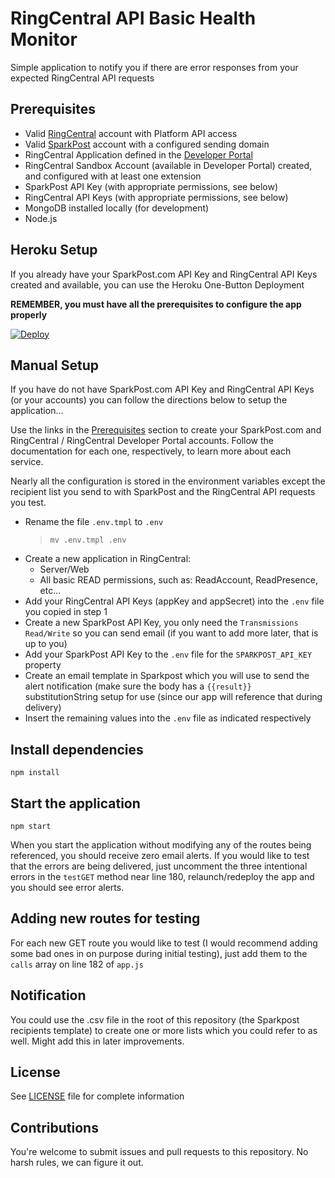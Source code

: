# RingCentral API Basic Health Monitor

Simple application to notify you if there are error responses from your expected RingCentral API requests

## Prerequisites

* Valid [RingCentral](https://ringcentral.com) account with Platform API access
* Valid [SparkPost](https://sparkpost.com) account with a configured sending domain
* RingCentral Application defined in the [Developer Portal](https://developer.ringcentral.com)
* RingCentral Sandbox Account (available in Developer Portal) created, and configured with at least one extension
* SparkPost API Key (with appropriate permissions, see below)
* RingCentral API Keys (with appropriate permissions, see below)
* MongoDB installed locally (for development)
* Node.js

## Heroku Setup

If you already have your SparkPost.com API Key and RingCentral API Keys created and available, you can use the Heroku One-Button Deployment

**REMEMBER, you must have all the prerequisites to configure the app properly**

[![Deploy](https://www.herokucdn.com/deploy/button.svg)](https://heroku.com/deploy)

## Manual Setup

If you have do not have SparkPost.com API Key and RingCentral API Keys (or your accounts) you can follow the directions below to setup the application...

Use the links in the [Prerequisites](Prerequisites) section to create your SparkPost.com and RingCentral / RingCentral Developer Portal accounts. Follow the documentation for each one, respectively, to learn more about each service.

Nearly all the configuration is stored in the environment variables except the recipient list you send to with SparkPost and the RingCentral API requests you test.

* Rename the file `.env.tmpl` to `.env`
    > `mv .env.tmpl .env`
* Create a new application in RingCentral:
    * Server/Web
    * All basic READ permissions, such as: ReadAccount, ReadPresence, etc...
* Add your RingCentral API Keys (appKey and appSecret) into the `.env` file you copied in step 1
* Create a new SparkPost API Key, you only need the `Transmissions Read/Write` so you can send email (if you want to add more later, that is up to you)
* Add your SparkPost API Key to the `.env` file for the `SPARKPOST_API_KEY` property
* Create an email template in Sparkpost which you will use to send the alert notification (make sure the body has a `{{result}}` substitutionString setup for use (since our app will reference that during delivery)
* Insert the remaining values into the `.env` file as indicated respectively

## Install dependencies

`npm install`

## Start the application

`npm start`

When you start the application without modifying any of the routes being referenced, you should receive zero email alerts. If you would like to test that the errors are being delivered, just uncomment the three intentional errors in the `testGET` method near line 180, relaunch/redeploy the app and you should see error alerts.

## Adding new routes for testing

For each new GET route you would like to test (I would recommend adding some bad ones in on purpose during initial testing), just add them to the `calls` array on line 182 of `app.js`

## Notification

You could use the .csv file in the root of this repository (the Sparkpost recipients template) to create one or more lists which you could refer to as well. Might add this in later improvements.

## License

See [LICENSE](/LICENSE) file for complete information

## Contributions

You're welcome to submit issues and pull requests to this repository. No harsh rules, we can figure it out.

